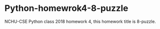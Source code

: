 # Python-homewrok4-8-puzzle
NCHU-CSE Python class 2018  homework 4, this homework title is 8-puzzle.
